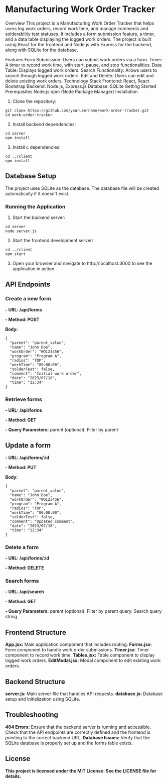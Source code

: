 # Manufacturing Work Order Tracker
Overview
This project is a Manufacturing Work Order Tracker that helps users log work orders, record work time, and manage comments and solderability test statuses. It includes a form submission feature, a timer, and a data table displaying the logged work orders. The project is built using React for the frontend and Node.js with Express for the backend, along with SQLite for the database.

Features
Form Submission: Users can submit work orders via a form.
Timer: A timer to record work time, with start, pause, and stop functionalities.
Data Table: Displays logged work orders.
Search Functionality: Allows users to search through logged work orders.
Edit and Delete: Users can edit and delete existing work orders.
Technology Stack
Frontend: React, React Bootstrap
Backend: Node.js, Express.js
Database: SQLite
Getting Started
Prerequisites
Node.js
npm (Node Package Manager)
Installation
1. Clone the repository:

```
git clone https://github.com/yourusername/work-order-tracker.git
cd work-order-tracker
```
2. Install backend dependencies:

```
cd server
npm install
```
3. Install c dependencies:
```
cd ../client
npm install
```

## Database Setup
The project uses SQLite as the database. The database file will be created automatically if it doesn't exist.

### Running the Application
1. Start the backend server:

```
cd server
node server.js
```
2. Start the frontend development server:

```
cd ../client
npm start
```
3. Open your browser and navigate to http://localhost:3000 to see the application in action.

## API Endpoints
### Create a new form
**- URL: /api/forms**

**- Method: POST**

**Body:**
```
{
  "parent": "parent_value",
  "name": "John Doe",
  "workOrder": "WO123456",
  "program": "Program A",
  "radios": "TOP",
  "workTime": "00:00:00",
  "solderTest": false,
  "comment": "Initial work order",
  "date": "2023/07/18",
  "time": "12:34"
}
```
### Retrieve forms
**- URL: /api/forms**

**- Method: GET**

**- Query Parameters:**
parent (optional): Filter by parent

## Update a form
**- URL: /api/forms/:id**

**- Method: PUT**

**Body:**
```
{
  "parent": "parent_value",
  "name": "John Doe",
  "workOrder": "WO123456",
  "program": "Program A",
  "radios": "TOP",
  "workTime": "00:00:00",
  "solderTest": false,
  "comment": "Updated comment",
  "date": "2023/07/18",
  "time": "12:34"
}
```
### Delete a form
**- URL: /api/forms/:id**

**- Method: DELETE**

### Search forms
**- URL: /api/search**

**- Method: GET**

**- Query Parameters:**
      parent (optional): Filter by parent
      query: Search query string

## Frontend Structure
**App.jsx:** Main application component that includes routing.
**Forms.jsx:** Form component to handle work order submissions.
**Timer.jsx:** Timer component to record work time.
**Tables.jsx:** Table component to display logged work orders.
**EditModal.jsx:** Modal component to edit existing work orders.

## Backend Structure
**server.js:** Main server file that handles API requests.
**database.js:** Database setup and initialization using SQLite.

## Troubleshooting
**404 Errors:** Ensure that the backend server is running and accessible. Check that the API endpoints are correctly defined and the frontend is pointing to the correct backend URL.
**Database Issues:** Verify that the SQLite database is properly set up and the forms table exists.


## License
**This project is licensed under the MIT License. See the LICENSE file for details.**
